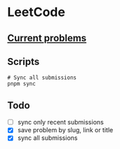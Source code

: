 # LeetCode

## [Current problems](https://leetcode.com/studyplan/top-interview-150/)

## Scripts

```shell
# Sync all submissions
pnpm sync
```

## Todo

- [ ] sync only recent submissions
- [x] save problem by slug, link or title
- [x] sync all submissions
